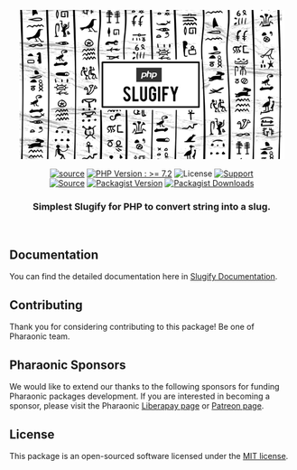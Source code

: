 <p align="center"><a href="https://pharaonic.io" target="_blank"><img src="https://raw.githubusercontent.com/Pharaonic/logos/main/php/slugify.jpg" width="470"></a></p>

<p align="center">
  <a href="https://github.com/Pharaonic/php-slugify/actions/workflows/build.yml" target="_blank"><img src="https://github.com/Pharaonic/php-slugify/actions/workflows/build.yml/badge.svg?branch=main" alt="source"></a>
  <a href="https://php.net" target="_blank"><img src="https://img.shields.io/static/v1?label=PHP&message=%3E=7.2&color=blue&style=flat-square" alt="PHP Version : >= 7.2"></a>
  <img src="https://img.shields.io/static/v1?label=License&message=MIT&color=brightgreen&style=flat-square" alt="License">
  <a href="https://liberapay.com/Pharaonic" target="_blank"><img src="https://img.shields.io/liberapay/receives/Pharaonic?color=gold&label=Support&style=flat-square" alt="Support"></a>
  <br>
  <a href="https://github.com/Pharaonic/php-slugify" target="_blank"><img src="https://img.shields.io/static/v1?label=Packagist&message=pharaonic/php-slugify&color=blue&logo=packagist&logoColor=white" alt="Source"></a>
  <a href="https://packagist.org/packages/pharaonic/php-slugify" target="_blank"><img src="https://poser.pugx.org/pharaonic/php-slugify/v" alt="Packagist Version"></a>
  <a href="https://packagist.org/packages/pharaonic/php-slugify" target="_blank"><img src="https://poser.pugx.org/pharaonic/php-slugify/downloads" alt="Packagist Downloads"></a>
</p>

<h3 align="center">Simplest Slugify for PHP to convert string into a slug.</h3>
<br>

## Documentation

You can find the detailed documentation here in [Slugify Documentation](https://pharaonic.io/package/1-general-php/1-slugify).

## Contributing

Thank you for considering contributing to this package! Be one of Pharaonic team.

## Pharaonic Sponsors

We would like to extend our thanks to the following sponsors for funding Pharaonic packages development. If you are interested in becoming a sponsor, please visit the Pharaonic [Liberapay page](https://en.liberapay.com/Pharaonic) or [Patreon page](https://patreon.com/Pharaonic).

## License

This package is an open-sourced software licensed under the [MIT license](https://opensource.org/licenses/MIT).
